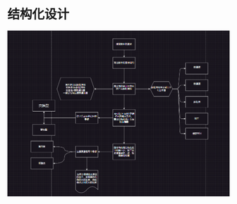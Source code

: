 结构化设计
==========

![image-20240904103137608](https://raw.githubusercontent.com/Cipivious/my_try/main/img/image-20240904103137608.png)
